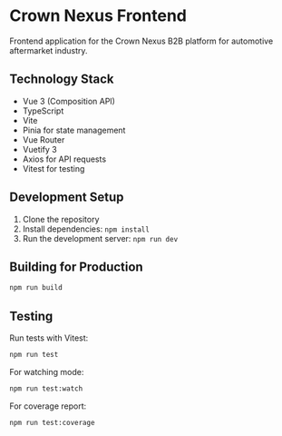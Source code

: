 # Crown Nexus Frontend

Frontend application for the Crown Nexus B2B platform for automotive aftermarket industry.

## Technology Stack

- Vue 3 (Composition API)
- TypeScript
- Vite
- Pinia for state management
- Vue Router
- Vuetify 3
- Axios for API requests
- Vitest for testing

## Development Setup

1. Clone the repository
2. Install dependencies: `npm install`
3. Run the development server: `npm run dev`

## Building for Production

```bash
npm run build
```

## Testing

Run tests with Vitest:

```bash
npm run test
```

For watching mode:

```bash
npm run test:watch
```

For coverage report:

```bash
npm run test:coverage
```
